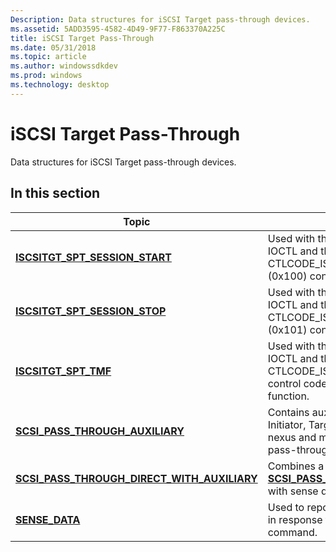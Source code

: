 ```yaml
---
Description: Data structures for iSCSI Target pass-through devices.
ms.assetid: 5ADD3595-4582-4D49-9F77-F863370A225C
title: iSCSI Target Pass-Through
ms.date: 05/31/2018
ms.topic: article
ms.author: windowssdkdev
ms.prod: windows
ms.technology: desktop
---
```


# iSCSI Target Pass-Through

Data structures for iSCSI Target pass-through devices.

## In this section



| Topic                                                                                                      | Description                                                                                                                                                                            |
|------------------------------------------------------------------------------------------------------------|----------------------------------------------------------------------------------------------------------------------------------------------------------------------------------------|
| [**ISCSITGT\_SPT\_SESSION\_START**](iscsitgt-spt-session-start.md)<br/>                             | Used with the [**IOCTL\_SCSI\_MINIPORT**](storage.ioctl_scsi_miniport) IOCTL and the CTLCODE\_ISCSITGT\_SPT\_SESSION\_START (0x100) control code to start a session.<br/>        |
| [**ISCSITGT\_SPT\_SESSION\_STOP**](iscsitgt-spt-session-stop.md)<br/>                               | Used with the [**IOCTL\_SCSI\_MINIPORT**](storage.ioctl_scsi_miniport) IOCTL and the CTLCODE\_ISCSITGT\_SPT\_SESSION\_END (0x101) control code to stop a session.<br/>           |
| [**ISCSITGT\_SPT\_TMF**](iscsitgt-spt-tmf.md)<br/>                                                  | Used with the [**IOCTL\_SCSI\_MINIPORT**](storage.ioctl_scsi_miniport) IOCTL and the CTLCODE\_ISCSITGT\_SPT\_TMF (0x102) control code to invoke a task management function.<br/> |
| [**SCSI\_PASS\_THROUGH\_AUXILIARY**](scsi-pass-through-auxiliary.md)<br/>                           | Contains auxiliary information used for Initiator, Target, LUN, and Queue (I\_T\_L\_Q) nexus and multi- data-sequence SCSI pass-through operations.<br/>                         |
| [**SCSI\_PASS\_THROUGH\_DIRECT\_WITH\_AUXILIARY**](scsi-pass-through-direct-with-auxiliary.md)<br/> | Combines a [**SCSI\_PASS\_THROUGH\_DIRECT**](scsi-pass-through-direct-with-auxiliary.md) structure with sense data and auxiliary information.<br/>                              |
| [**SENSE\_DATA**](sense-data.md)<br/>                                                               | Used to report status or error information in response to a SCSI **Request Sense** command.<br/>                                                                                 |



 

 

 





